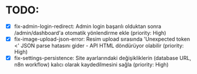 # TODO:

- [x] fix-admin-login-redirect: Admin login başarılı olduktan sonra /admin/dashboard'a otomatik yönlendirme ekle (priority: High)
- [x] fix-image-upload-json-error: Resim upload sırasında 'Unexpected token <' JSON parse hatasını gider - API HTML döndürüyor olabilir (priority: High)
- [x] fix-settings-persistence: Site ayarlarındaki değişikliklerin (database URL, n8n workflow) kalıcı olarak kaydedilmesini sağla (priority: High)
